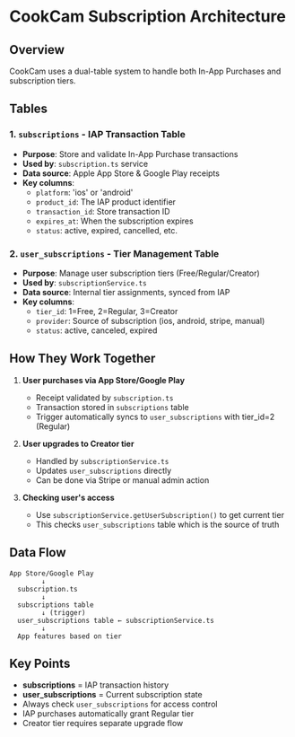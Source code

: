 # CookCam Subscription Architecture

## Overview
CookCam uses a dual-table system to handle both In-App Purchases and subscription tiers.

## Tables

### 1. `subscriptions` - IAP Transaction Table
- **Purpose**: Store and validate In-App Purchase transactions
- **Used by**: `subscription.ts` service
- **Data source**: Apple App Store & Google Play receipts
- **Key columns**:
  - `platform`: 'ios' or 'android'
  - `product_id`: The IAP product identifier
  - `transaction_id`: Store transaction ID
  - `expires_at`: When the subscription expires
  - `status`: active, expired, cancelled, etc.

### 2. `user_subscriptions` - Tier Management Table
- **Purpose**: Manage user subscription tiers (Free/Regular/Creator)
- **Used by**: `subscriptionService.ts`
- **Data source**: Internal tier assignments, synced from IAP
- **Key columns**:
  - `tier_id`: 1=Free, 2=Regular, 3=Creator
  - `provider`: Source of subscription (ios, android, stripe, manual)
  - `status`: active, canceled, expired

## How They Work Together

1. **User purchases via App Store/Google Play**
   - Receipt validated by `subscription.ts`
   - Transaction stored in `subscriptions` table
   - Trigger automatically syncs to `user_subscriptions` with tier_id=2 (Regular)

2. **User upgrades to Creator tier**
   - Handled by `subscriptionService.ts`
   - Updates `user_subscriptions` directly
   - Can be done via Stripe or manual admin action

3. **Checking user's access**
   - Use `subscriptionService.getUserSubscription()` to get current tier
   - This checks `user_subscriptions` table which is the source of truth

## Data Flow

```
App Store/Google Play
        ↓
  subscription.ts
        ↓
  subscriptions table
        ↓ (trigger)
  user_subscriptions table ← subscriptionService.ts
        ↓
  App features based on tier
```

## Key Points

- **subscriptions** = IAP transaction history
- **user_subscriptions** = Current subscription state
- Always check `user_subscriptions` for access control
- IAP purchases automatically grant Regular tier
- Creator tier requires separate upgrade flow